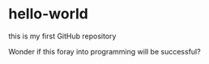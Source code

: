 # hello-world
this is my first GitHub repository

Wonder if this foray into programming will be successful?
